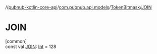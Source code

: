 //[pubnub-kotlin-core-api](../../../index.md)/[com.pubnub.api.models](../index.md)/[TokenBitmask](index.md)/[JOIN](-j-o-i-n.md)

# JOIN

[common]\
const val [JOIN](-j-o-i-n.md): [Int](https://kotlinlang.org/api/core/kotlin-stdlib/kotlin/-int/index.html) = 128
